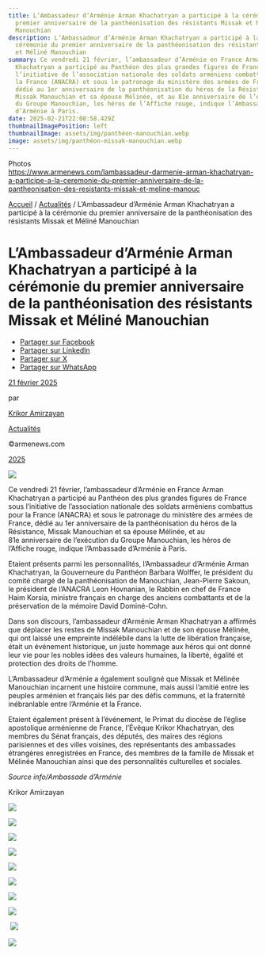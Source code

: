 ```yaml
---
title: L’Ambassadeur d’Arménie Arman Khachatryan a participé à la cérémonie du
  premier anniversaire de la panthéonisation des résistants Missak et Méliné
  Manouchian
description: L’Ambassadeur d’Arménie Arman Khachatryan a participé à la
  cérémonie du premier anniversaire de la panthéonisation des résistants Missak
  et Méliné Manouchian
summary: Ce vendredi 21 février, l’ambassadeur d’Arménie en France Arman
  Khachatryan a participé au Panthéon des plus grandes figures de France sous
  l’initiative de l’association nationale des soldats arméniens combattus pour
  la France (ANACRA) et sous le patronage du ministère des armées de France,
  dédié au 1er anniversaire de la panthéonisation du héros de la Résistance,
  Missak Manouchian et sa épouse Mélinée, et au 81e anniversaire de l’exécution
  du Groupe Manouchian, les héros de l’Affiche rouge, indique l’Ambassade
  d’Arménie à Paris.
date: 2025-02-21T22:08:58.429Z
thumbnailImagePosition: left
thumbnailImage: assets/img/panthéon-manouchian.webp
image: assets/img/panthéon-missak-manouchian.webp
---
```

Photos\
https://www.armenews.com/lambassadeur-darmenie-arman-khachatryan-a-participe-a-la-ceremonie-du-premier-anniversaire-de-la-pantheonisation-des-resistants-missak-et-meline-manouc

<!--StartFragment-->

[Accueil](https://www.armenews.com/) / [Actualités](https://www.armenews.com/categorie/actualites/) / L’Ambassadeur d’Arménie Arman Khachatryan a participé à la cérémonie du premier anniversaire de la panthéonisation des résistants Missak et Méliné Manouchian

# L’Ambassadeur d’Arménie Arman Khachatryan a participé à la cérémonie du premier anniversaire de la panthéonisation des résistants Missak et Méliné Manouchian

* [Partager sur Facebook](https://www.facebook.com/sharer/sharer.php?u=https%3A%2F%2Fwww.armenews.com%2Flambassadeur-darmenie-arman-khachatryan-a-participe-a-la-ceremonie-du-premier-anniversaire-de-la-pantheonisation-des-resistants-missak-et-meline-manouchian%2F&title=L%E2%80%99Ambassadeur%20d%E2%80%99Arm%C3%A9nie%20Arman%20Khachatryan%20a%20particip%C3%A9%20%C3%A0%20la%20c%C3%A9r%C3%A9monie%20du%20premier%20anniversaire%20de%20la%20panth%C3%A9onisation%20des%20r%C3%A9sistants%20Missak%20et%20M%C3%A9lin%C3%A9%20Manouchian)
* [Partager sur LinkedIn](https://www.linkedin.com/shareArticle?mini=true&url=https%3A%2F%2Fwww.armenews.com%2Flambassadeur-darmenie-arman-khachatryan-a-participe-a-la-ceremonie-du-premier-anniversaire-de-la-pantheonisation-des-resistants-missak-et-meline-manouchian%2F&title=L%E2%80%99Ambassadeur%20d%E2%80%99Arm%C3%A9nie%20Arman%20Khachatryan%20a%20particip%C3%A9%20%C3%A0%20la%20c%C3%A9r%C3%A9monie%20du%20premier%20anniversaire%20de%20la%20panth%C3%A9onisation%20des%20r%C3%A9sistants%20Missak%20et%20M%C3%A9lin%C3%A9%20Manouchian)
* [Partager sur X](https://x.com/share?url=https%3A%2F%2Fwww.armenews.com%2Flambassadeur-darmenie-arman-khachatryan-a-participe-a-la-ceremonie-du-premier-anniversaire-de-la-pantheonisation-des-resistants-missak-et-meline-manouchian%2F&text=L%E2%80%99Ambassadeur%20d%E2%80%99Arm%C3%A9nie%20Arman%20Khachatryan%20a%20particip%C3%A9%20%C3%A0%20la%20c%C3%A9r%C3%A9monie%20du%20premier%20anniversaire%20de%20la%20panth%C3%A9onisation%20des%20r%C3%A9sistants%20Missak%20et%20M%C3%A9lin%C3%A9%20Manouchian)
* [Partager sur WhatsApp](https://api.whatsapp.com/send?text=L%E2%80%99Ambassadeur%20d%E2%80%99Arm%C3%A9nie%20Arman%20Khachatryan%20a%20particip%C3%A9%20%C3%A0%20la%20c%C3%A9r%C3%A9monie%20du%20premier%20anniversaire%20de%20la%20panth%C3%A9onisation%20des%20r%C3%A9sistants%20Missak%20et%20M%C3%A9lin%C3%A9%20Manouchian%20%E2%80%94%20https%3A%2F%2Fwww.armenews.com%2Flambassadeur-darmenie-arman-khachatryan-a-participe-a-la-ceremonie-du-premier-anniversaire-de-la-pantheonisation-des-resistants-missak-et-meline-manouchian%2F)

[21 février 2025](https://www.armenews.com/lambassadeur-darmenie-arman-khachatryan-a-participe-a-la-ceremonie-du-premier-anniversaire-de-la-pantheonisation-des-resistants-missak-et-meline-manouchian/)

par

[Krikor Amirzayan](https://www.armenews.com/author/krikor56/)

[Actualités](https://www.armenews.com/categorie/actualites/)

©armenews.com

[2025](https://www.armenews.com/lambassadeur-darmenie-arman-khachatryan-a-participe-a-la-ceremonie-du-premier-anniversaire-de-la-pantheonisation-des-resistants-missak-et-meline-manouchian/)

![](https://www.armenews.com/wp-content/uploads/2025/02/500D.jpg)

Ce vendredi 21 février, l’ambassadeur d’Arménie en France Arman Khachatryan a participé au Panthéon des plus grandes figures de France sous l’initiative de l’association nationale des soldats arméniens combattus pour la France (ANACRA) et sous le patronage du ministère des armées de France, dédié au 1er anniversaire de la panthéonisation du héros de la Résistance, Missak Manouchian et sa épouse Mélinée, et au 81e anniversaire de l’exécution du Groupe Manouchian, les héros de l’Affiche rouge, indique l’Ambassade d’Arménie à Paris.

Etaient présents parmi les personnalités, l’Ambassadeur d’Arménie Arman Khachatryan, la Gouverneure du Panthéon Barbara Wolffer, le président du comité chargé de la panthéonisation de Manouchian, Jean-Pierre Sakoun, le président de l’ANACRA Leon Hovnanian, le Rabbin en chef de France Haim Korsia, ministre français en charge des anciens combattants et de la préservation de la mémoire David Dominé-Cohn.

Dans son discours, l’ambassadeur d’Arménie Arman Khachatryan a affirmés que déplacer les restes de Missak Manouchian et de son épouse Mélinée, qui ont laissé une empreinte indélébile dans la lutte de libération française, était un événement historique, un juste hommage aux héros qui ont donné leur vie pour les nobles idées des valeurs humaines, la liberté, égalité et protection des droits de l’homme.

L’Ambassadeur d’Arménie a également souligné que Missak et Mélinée Manouchian incarnent une histoire commune, mais aussi l’amitié entre les peuples arménien et français liés par des défis communs, et la fraternité inébranlable entre l’Arménie et la France.

Etaient également présent à l’événement, le Primat du diocèse de l’église apostolique arménienne de France, l’Évêque Krikor Khachatryan, des membres du Sénat français, des députés, des maires des régions parisiennes et des villes voisines, des représentants des ambassades étrangères enregistrées en France, des membres de la famille de Missak et Mélinée Manouchian ainsi que des personnalités culturelles et sociales.

*Source info/Ambassade d’Arménie* 

Krikor Amirzayan

![](https://www.armenews.com/wp-content/uploads/2025/02/442-300x281.jpg)

![](https://www.armenews.com/wp-content/uploads/2025/02/500A-300x225.jpg)

![](https://www.armenews.com/wp-content/uploads/2025/02/500B-300x247.jpg)

![](https://www.armenews.com/wp-content/uploads/2025/02/500C-300x270.jpg)

![](https://www.armenews.com/wp-content/uploads/2025/02/500E-300x206.jpg)

![](https://www.armenews.com/wp-content/uploads/2025/02/500F-300x185.jpg)

![](https://www.armenews.com/wp-content/uploads/2025/02/500G-300x203.jpg)

![](https://www.armenews.com/wp-content/uploads/2025/02/500H-300x300.jpg)

 ![](https://www.armenews.com/wp-content/uploads/2025/02/500J-300x278.jpg) 

![](https://www.armenews.com/wp-content/uploads/2025/02/500K-300x270.jpg)

<!--EndFragment-->